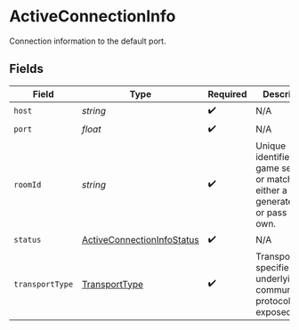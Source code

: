 # ActiveConnectionInfo

Connection information to the default port.


## Fields

| Field                                                                                               | Type                                                                                                | Required                                                                                            | Description                                                                                         | Example                                                                                             |
| --------------------------------------------------------------------------------------------------- | --------------------------------------------------------------------------------------------------- | --------------------------------------------------------------------------------------------------- | --------------------------------------------------------------------------------------------------- | --------------------------------------------------------------------------------------------------- |
| `host`                                                                                              | *string*                                                                                            | :heavy_check_mark:                                                                                  | N/A                                                                                                 |                                                                                                     |
| `port`                                                                                              | *float*                                                                                             | :heavy_check_mark:                                                                                  | N/A                                                                                                 |                                                                                                     |
| `roomId`                                                                                            | *string*                                                                                            | :heavy_check_mark:                                                                                  | Unique identifier to a game session or match. Use either a system generated ID or pass in your own. | 2swovpy1fnunu                                                                                       |
| `status`                                                                                            | [ActiveConnectionInfoStatus](../../Models/Shared/ActiveConnectionInfoStatus.md)                     | :heavy_check_mark:                                                                                  | N/A                                                                                                 |                                                                                                     |
| `transportType`                                                                                     | [TransportType](../../Models/Shared/TransportType.md)                                               | :heavy_check_mark:                                                                                  | Transport type specifies the underlying communication protocol to the exposed port.                 |                                                                                                     |